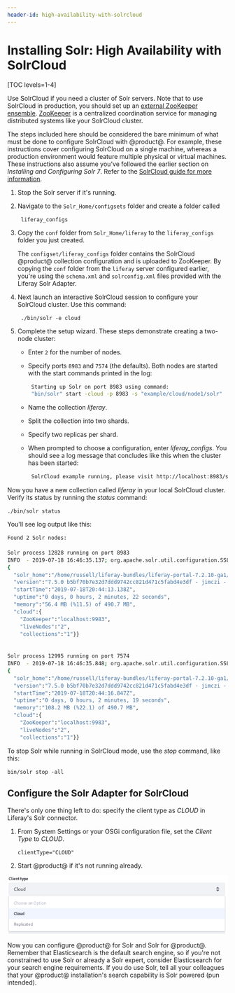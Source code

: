 ```yaml
---
header-id: high-availability-with-solrcloud
---
```


# Installing Solr: High Availability with SolrCloud

[TOC levels=1-4]

Use SolrCloud if you need a cluster of Solr servers. Note that to use SolrCloud
in production, you should set up an 
[external ZooKeeper ensemble](https://cwiki.apache.org/confluence/display/solr/Setting+Up+an+External+ZooKeeper+Ensemble).
[ZooKeeper](http://zookeeper.apache.org/) is a centralized coordination service
for managing distributed systems like your SolrCloud cluster.

The steps included here should be considered the bare minimum of what must be
done to configure SolrCloud with @product@. For example, these instructions cover
configuring SolrCloud on a single machine, whereas a production environment
would feature multiple physical or virtual machines. These instructions also
assume you've followed the earlier section on *Installing and Configuring Solr
7*. Refer to the [SolrCloud guide for more information](https://cwiki.apache.org/confluence/display/solr/SolrCloud).

1. Stop the Solr server if it's running.

2. Navigate to the `Solr_Home/configsets` folder and create a folder called 

        liferay_configs

3. Copy the `conf` folder from `Solr_Home/liferay` to the `liferay_configs`
   folder you just created.

    The `configset/liferay_configs` folder contains the SolrCloud
    @product@ collection configuration and is uploaded to ZooKeeper. By copying
    the `conf` folder from the `liferay` server configured earlier, you're using
    the `schema.xml` and `solrconfig.xml` files provided with the Liferay Solr
    Adapter.

4. Next launch an interactive SolrCloud session to configure your SolrCloud
   cluster. Use this command:

        ./bin/solr -e cloud

5. Complete the setup wizard. These steps demonstrate creating a two-node
   cluster:

    -  Enter `2` for the number of nodes.
    -  Specify ports `8983` and `7574` (the defaults). Both nodes are
       started with the start commands printed in the log:

       ```sh
        Starting up Solr on port 8983 using command:
        "bin/solr" start -cloud -p 8983 -s "example/cloud/node1/solr"
        ```

    -  Name the collection *liferay*.
    -  Split the collection into two shards.
    -  Specify two replicas per shard.
    -  When prompted to choose a configuration, enter *liferay_configs*. You
       should see a log message that concludes like this when the cluster has
       been started:

       ```sh
        SolrCloud example running, please visit http://localhost:8983/solr
        ```

Now you have a new collection called *liferay* in your local SolrCloud cluster.
Verify its status by running the *status* command:

    ./bin/solr status

You'll see log output like this:

```sh
Found 2 Solr nodes: 

Solr process 12828 running on port 8983
INFO  - 2019-07-18 16:46:35.137; org.apache.solr.util.configuration.SSLCredentialProviderFactory; Processing SSL Credential Provider chain: env;sysprop
{
  "solr_home":"/home/russell/liferay-bundles/liferay-portal-7.2.10-ga1/solr-7.5.0/example/cloud/node1/solr",
  "version":"7.5.0 b5bf70b7e32d7ddd9742cc821d471c5fabd4e3df - jimczi - 2018-09-18 13:07:55",
  "startTime":"2019-07-18T20:44:13.138Z",
  "uptime":"0 days, 0 hours, 2 minutes, 22 seconds",
  "memory":"56.4 MB (%11.5) of 490.7 MB",
  "cloud":{
    "ZooKeeper":"localhost:9983",
    "liveNodes":"2",
    "collections":"1"}}


Solr process 12995 running on port 7574
INFO  - 2019-07-18 16:46:35.848; org.apache.solr.util.configuration.SSLCredentialProviderFactory; Processing SSL Credential Provider chain: env;sysprop
{
  "solr_home":"/home/russell/liferay-bundles/liferay-portal-7.2.10-ga1/solr-7.5.0/example/cloud/node2/solr",
  "version":"7.5.0 b5bf70b7e32d7ddd9742cc821d471c5fabd4e3df - jimczi - 2018-09-18 13:07:55",
  "startTime":"2019-07-18T20:44:16.847Z",
  "uptime":"0 days, 0 hours, 2 minutes, 19 seconds",
  "memory":"108.2 MB (%22.1) of 490.7 MB",
  "cloud":{
    "ZooKeeper":"localhost:9983",
    "liveNodes":"2",
    "collections":"1"}}
```

To stop Solr while running in SolrCloud mode, use the *stop* command, like this:

    bin/solr stop -all

## Configure the Solr Adapter for SolrCloud

There's only one thing left to do: specify the client type as *CLOUD* in
Liferay's Solr connector.

1. From System Settings or your OSGi configuration file, set the *Client Type*
   to *CLOUD*.

    ```properties
    clientType="CLOUD"
    ```

2. Start @product@ if it's not running already.

![Figure 1: From the Solr 7 System Settings entry, set the _Client Type_ to _Cloud_.](../../../images/solr-client-type.png)

Now you can configure @product@ for Solr and Solr for @product@. Remember that
Elasticsearch is the default search engine, so if you're not constrained to use
Solr or already a Solr expert, consider Elasticsearch for your search engine
requirements. If you do use Solr, tell all your colleagues that your @product@
installation's search capability is Solr powered (pun intended).
